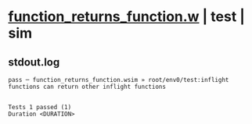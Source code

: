# [function_returns_function.w](../../../../../examples/tests/valid/function_returns_function.w) | test | sim

## stdout.log
```log
pass ─ function_returns_function.wsim » root/env0/test:inflight functions can return other inflight functions
 
 
Tests 1 passed (1)
Duration <DURATION>
```


